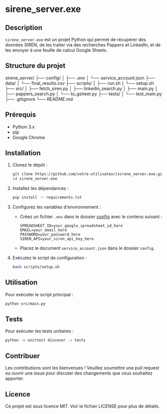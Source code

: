 # sirene_server.exe

## Description
`sirene_server.exe` est un projet Python qui permet de récupérer des données SIREN, de les traiter via des recherches Pappers et LinkedIn, et de les envoyer à une feuille de calcul Google Sheets.

## Structure du projet
sirene_server/ ├── config/ │ ├── .env │ └── service_account.json ├── data/ │ └── final_results.csv ├── scripts/ │ ├── run.sh │ └── setup.sh ├── src/ │ ├── fetch_siren.py │ ├── linkedin_search.py │ ├── main.py │ ├── pappers_search.py │ └── to_gsheet.py ├── tests/ │ └── test_main.py ├── .gitignore └── README.md

## Prérequis
- Python 3.x
- pip
- Google Chrome

## Installation
1. Clonez le dépôt :
    ```sh
    git clone https://github.com/votre-utilisateur/sirene_server.exe.git
    cd sirene_server.exe
    ```

2. Installez les dépendances :
    ```sh
    pip install -r requirements.txt
    ```

3. Configurez les variables d'environnement :
    - Créez un fichier `.env` dans le dossier [config](http://_vscodecontentref_/2) avec le contenu suivant :
        ```properties
        SPREADSHEET_ID=your_google_spreadsheet_id_here
        EMAIL=your_email_here
        PASSWORD=your_password_here
        SIREN_API=your_siren_api_key_here
        ```
    - Placez le document `service_account.json` dans le dossier `config`.

4. Exécutez le script de configuration :
    ```sh
    bash scripts/setup.sh
    ```

## Utilisation
Pour exécuter le script principal :
```sh
python src/main.py
```

## Tests
Pour exécuter les tests unitaires :
```sh
python -m unittest discover -s tests
```

## Contribuer
Les contributions sont les bienvenues ! Veuillez soumettre une pull request ou ouvrir une issue pour discuter des changements que vous souhaitez apporter.

## Licence
Ce projet est sous licence MIT. Voir le fichier LICENSE pour plus de détails.
